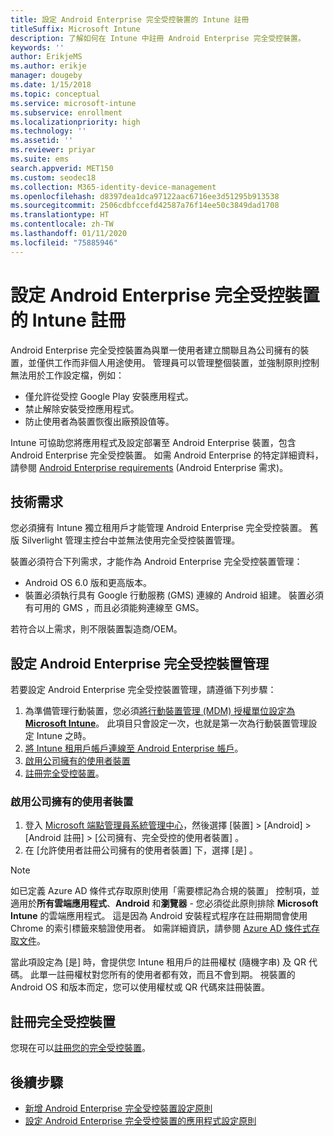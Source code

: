 ```yaml
---
title: 設定 Android Enterprise 完全受控裝置的 Intune 註冊
titleSuffix: Microsoft Intune
description: 了解如何在 Intune 中註冊 Android Enterprise 完全受控裝置。
keywords: ''
author: ErikjeMS
ms.author: erikje
manager: dougeby
ms.date: 1/15/2018
ms.topic: conceptual
ms.service: microsoft-intune
ms.subservice: enrollment
ms.localizationpriority: high
ms.technology: ''
ms.assetid: ''
ms.reviewer: priyar
ms.suite: ems
search.appverid: MET150
ms.custom: seodec18
ms.collection: M365-identity-device-management
ms.openlocfilehash: d8397dea1dca97122aac6716ee3d51295b913538
ms.sourcegitcommit: 2506cdbfccefd42587a76f14ee50c3849dad1708
ms.translationtype: HT
ms.contentlocale: zh-TW
ms.lasthandoff: 01/11/2020
ms.locfileid: "75885946"
---
```

# <a name="set-up-intune-enrollment-of-android-enterprise-fully-managed-devices"></a>設定 Android Enterprise 完全受控裝置的 Intune 註冊 

Android Enterprise 完全受控裝置為與單一使用者建立關聯且為公司擁有的裝置，並僅供工作而非個人用途使用。 管理員可以管理整個裝置，並強制原則控制無法用於工作設定檔，例如：
- 僅允許從受控 Google Play 安裝應用程式。
- 禁止解除安裝受控應用程式。
- 防止使用者為裝置恢復出廠預設值等。

Intune 可協助您將應用程式及設定部署至 Android Enterprise 裝置，包含 Android Enterprise 完全受控裝置。 如需 Android Enterprise 的特定詳細資料，請參閱 [Android Enterprise requirements](https://support.google.com/work/android/answer/6174145?hl=en&ref_topic=6151012) (Android Enterprise 需求)。

## <a name="technical-requirements"></a>技術需求

您必須擁有 Intune 獨立租用戶才能管理 Android Enterprise 完全受控裝置。 舊版 Silverlight 管理主控台中並無法使用完全受控裝置管理。

裝置必須符合下列需求，才能作為 Android Enterprise 完全受控裝置管理：

- Android OS 6.0 版和更高版本。
- 裝置必須執行具有 Google 行動服務 (GMS) 連線的 Android 組建。 裝置必須有可用的 GMS ，而且必須能夠連線至 GMS。

若符合以上需求，則不限裝置製造商/OEM。

## <a name="set-up-android-enterprise-fully-managed-device-management"></a>設定 Android Enterprise 完全受控裝置管理

若要設定 Android Enterprise 完全受控裝置管理，請遵循下列步驟：

1. 為準備管理行動裝置，您必須[將行動裝置管理 (MDM) 授權單位設定為 **Microsoft Intune**](../fundamentals/mdm-authority-set.md)。 此項目只會設定一次，也就是第一次為行動裝置管理設定 Intune 之時。
2. [將 Intune 租用戶帳戶連線至 Android Enterprise 帳戶](connect-intune-android-enterprise.md)。
3. [啟用公司擁有的使用者裝置](#enable-corporate-owned-user-devices)
4. [註冊完全受控裝置](#enroll-the-fully-managed-devices)。

### <a name="enable-corporate-owned-user-devices"></a>啟用公司擁有的使用者裝置

1. 登入 [Microsoft 端點管理員系統管理中心](https://go.microsoft.com/fwlink/?linkid=2109431)，然後選擇 [裝置]   > [Android]   > [Android 註冊]    > [公司擁有、完全受控的使用者裝置]  。
2. 在 [允許使用者註冊公司擁有的使用者裝置]  下，選擇 [是]  。

> [!NOTE]
> 如已定義 Azure AD 條件式存取原則使用「需要標記為合規的裝置」  控制項，並適用於**所有雲端應用程式**、**Android** 和**瀏覽器** - 您必須從此原則排除 **Microsoft Intune** 的雲端應用程式。 這是因為 Android 安裝程式程序在註冊期間會使用 Chrome 的索引標籤來驗證使用者。 如需詳細資訊，請參閱 [Azure AD 條件式存取文件](https://docs.microsoft.com/azure/active-directory/conditional-access/)。

當此項設定為 [是]  時，會提供您 Intune 租用戶的註冊權杖 (隨機字串) 及 QR 代碼。 此單一註冊權杖對您所有的使用者都有效，而且不會到期。 視裝置的 Android OS 和版本而定，您可以使用權杖或 QR 代碼來註冊裝置。

## <a name="enroll-the-fully-managed-devices"></a>註冊完全受控裝置
您現在可以[註冊您的完全受控裝置](android-dedicated-devices-fully-managed-enroll.md)。

## <a name="next-steps"></a>後續步驟
- [新增 Android Enterprise 完全受控裝置設定原則](../configuration/device-restrictions-android-for-work.md#device-owner-only)
- [設定 Android Enterprise 完全受控裝置的應用程式設定原則](../apps/app-configuration-policies-use-android.md)

